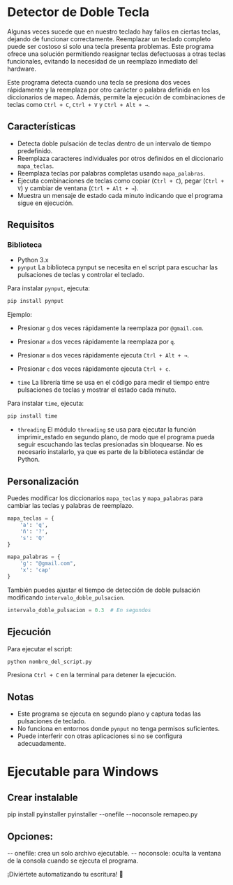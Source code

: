 # Detector de Doble Tecla
Algunas veces sucede que en nuestro teclado hay fallos en ciertas teclas, dejando de funcionar correctamente. Reemplazar un teclado completo puede ser costoso si solo una tecla presenta problemas. Este programa ofrece una solución permitiendo reasignar teclas defectuosas a otras teclas funcionales, evitando la necesidad de un reemplazo inmediato del hardware.

Este programa detecta cuando una tecla se presiona dos veces rápidamente y la reemplaza por otro carácter o palabra definida en los diccionarios de mapeo. Además, permite la ejecución de combinaciones de teclas como `Ctrl + C`, `Ctrl + V` y `Ctrl + Alt + →`.

## Características
- Detecta doble pulsación de teclas dentro de un intervalo de tiempo predefinido.
- Reemplaza caracteres individuales por otros definidos en el diccionario `mapa_teclas`.
- Reemplaza teclas por palabras completas usando `mapa_palabras`.
- Ejecuta combinaciones de teclas como copiar (`Ctrl + C`), pegar (`Ctrl + V`) y cambiar de ventana (`Ctrl + Alt + →`).
- Muestra un mensaje de estado cada minuto indicando que el programa sigue en ejecución.

## Requisitos
### Biblioteca
- Python 3.x
- `pynput`
La biblioteca pynput se necesita en el script para escuchar las pulsaciones de teclas y controlar el teclado.

Para instalar `pynput`, ejecuta:
```sh
pip install pynput

```
Ejemplo:
- Presionar `g` dos veces rápidamente la reemplaza por `@gmail.com`.
- Presionar `a` dos veces rápidamente la reemplaza por `q`.
- Presionar `m` dos veces rápidamente ejecuta `Ctrl + Alt + →`.
- Presionar `c` dos veces rápidamente ejecuta `Ctrl + c`.

- `time`
La librería time se usa en el código para medir el tiempo entre pulsaciones de teclas y mostrar el estado cada minuto.

Para instalar `time`, ejecuta:
```sh
pip install time
```
- `threading`
El módulo `threading` se usa para ejecutar la función imprimir_estado en segundo plano, de modo que el programa pueda seguir escuchando las teclas presionadas sin bloquearse. No es necesario instalarlo, ya que es parte de la biblioteca estándar de Python.

## Personalización
Puedes modificar los diccionarios `mapa_teclas` y `mapa_palabras` para cambiar las teclas y palabras de reemplazo.

```python
mapa_teclas = {
    'a': 'q',
    'ñ': '?',
    's': 'Q'
}

mapa_palabras = {
    'g': "@gmail.com",
    'x': 'cap'
}
```

También puedes ajustar el tiempo de detección de doble pulsación modificando `intervalo_doble_pulsacion`.

```python
intervalo_doble_pulsacion = 0.3  # En segundos
```

## Ejecución
Para ejecutar el script:
```sh
python nombre_del_script.py
```

Presiona `Ctrl + C` en la terminal para detener la ejecución.

## Notas
- Este programa se ejecuta en segundo plano y captura todas las pulsaciones de teclado.
- No funciona en entornos donde `pynput` no tenga permisos suficientes.
- Puede interferir con otras aplicaciones si no se configura adecuadamente.

# Ejecutable para Windows

## Crear instalable
pip install pyinstaller
pyinstaller --onefile --noconsole remapeo.py

## Opciones:
-- onefile: crea un solo archivo ejecutable.
-- noconsole: oculta la ventana de la consola cuando se ejecuta el programa.

¡Diviértete automatizando tu escritura! 🚀